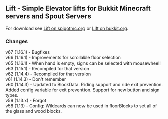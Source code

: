 ## Lift - Simple Elevator lifts for Bukkit Minecraft servers and Spout Servers
For download see [Lift on spigotmc.org](https://www.spigotmc.org/resources/lift.4704/) or 
[Lift on bukkit.org](https://dev.bukkit.org/projects/lift).

### Changes

v67 (1.16.1) - Bugfixes  
v66 (1.16.1) - Improvements for scrollable floor selection  
v65 (1.16.1) - When hand is empty, signs can be selected with mousewheel!  
v63 (1.15.1) - Recompiled for that version  
v62 (1.14.4) - Recompiled for that version  
v61 (1.14.3) - Don't remember  
v60 (1.14.3) - Updated to BlockData. Riding support and ride exit prevention. Added config variable for exit prevention. Support for new button and sign types.  
v59 (1.13.x) - Forgot  
v58 (1.13) - Config: Wildcards can now be used in floorBlocks to set all of the glass and wood blocks.  

